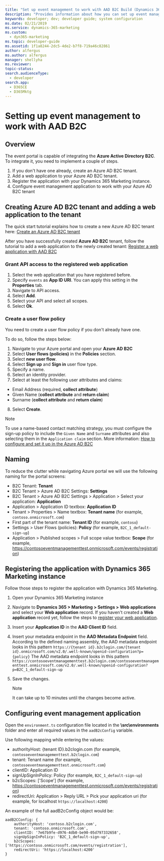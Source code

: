 ```yaml
---
title: "Set up event management to work with AAD B2C Build (Dynamics 365 Marketing Developer Guide) | Microsoft Docs"
description: "Provides information about how you can set up event management  web application to work with AAD B2C."
keywords: developer; dev; developer guide; system configuration
ms.date: 02/21/2019
ms.service: dynamics-365-marketing
ms.custom: 
  - dyn365-marketing
ms.topic: developer-guide
ms.assetid: 1f1a8244-2dc5-4de2-b7f8-719a46c82861
author: alfergus
ms.author: alfergus
manager: shellyha
ms.reviewer:
topic-status:
search.audienceType: 
  - developer
search.app: 
  - D365CE
  - D365Mktg
---
```


# Setting up event management to work with AAD B2C

## Overview

The event portal is capable of integrating the **Azure Active Directory B2C**. To integrate it, you need to implement a couple of steps. 

1. If you don't have one already, create an Azure AD B2C tenant.
1. Add a web application to your Azure AD B2C tenant.
1. Register the application with your Dynamics 365 Marketing instance.
1. Configure event management application to work with your Azure AD B2C tenant

## Creating Azure AD B2C tenant and adding a web application to the tenant

The quick start tutorial explains how to create a new Azure AD B2C tenant here: [Create an Azure AD B2C tenant](https://docs.microsoft.com/azure/active-directory-b2c/tutorial-create-tenant)

After you have successfully created **Azure AD B2C** tenant, follow the tutorial to add a web application to the newly created tenant:
[Register a web application with AAD B2C](https://docs.microsoft.com/azure/active-directory-b2c/tutorial-register-applications)

### Grant API access to the registered web application

1. Select the web application that you have registered before.
2. Specify `events` as **App ID URI**. You can apply this setting in the **Properties** tab.
3. Navigate to API access.
4. Select **Add**.
5. Select your API and select all scopes.
6. Select **Ok**.

### Create a user flow policy
You need to create a user flow policy if you don't already have one.

To do so, follow the steps below:

1. Navigate to your Azure portal and open your **Azure AD B2C**
2. Select **User flows (policies)** in the **Policies** section.
3. Select **new user flow**.
4. Select **Sign up** and **Sign in** user flow type.
5. Specify a name. 
6. Select an identity provider.
7. Select at least the following user attributes and claims:
  * Email Address (required, **collect attribute**)
  * Given Name (**collect attribute** and **return claim**)
  * Surname (**collect attribute** and **return claim**)
8. Select **Create**.

> [!NOTE]
> To use a name-based contact matching strategy, you must configure the sign-up policy to include the `Given Name` and `Surname` attributes and also selecting them in the `Application claim` section. More information: [How to configure and set it up in the Azure AD B2C](https://docs.microsoft.com/azure/active-directory-b2c/)

## Naming

To reduce the clutter while navigating Azure portal we will use the following naming for the portal screens:

* B2C Tenant: **Tenant**
* B2C Tenant > Azure AD B2C Settings: **Settings**
* B2C Tenant > Azure AD B2C Settings > Application > Select your application: **Application**
* Application > Application ID textbox: **Application ID**
* Tenant > Properties > Name textbox: **Tenant name** (for example, `contoso.onmicrosoft.com`)
* First part of the tenant name: **Tenant ID** (for example, `contoso`)
* Settings > User Flows (policies): **Policy** (for example, `B2C_1_default-sign-up`)
* Application > Published scopes > Full scope value textbox: **Scope** (for example, https://contosoeventmanagementtest.onmicrosoft.com/events/registration)

## Registering the application with Dynamics 365 Marketing instance

Follow those steps to register the application with Dynamics 365 Marketing.

1. Open your Dynamics 365 Marketing instance
1. Navigate to **Dynamics 365 > Marketing > Settings > Web applications** and select your **Web application** record. If you haven't created a **Web application** record yet, follow the steps to [register your web application](https://docs.microsoft.com/dynamics365/customer-engagement/marketing/developer/self-hosted#register-your-web-application).
1. Insert your **Application ID** in the **AAD Client ID** field.
1. Insert your metadata endpoint in the **AAD Metadata Endpoint** field.
  According to the defined naming assembly, the AAD metadata endpoint looks in this pattern `https://{tenant id}.b2clogin.com/{tenant id}.onmicrosoft.com/v2.0/.well-known/openid-configuration?p={policy}`
  The AAD metadata endpoint looks in this pattern `https://contosoeventmanagementtest.b2clogin.com/contosoeventmanagementtest.onmicrosoft.com/v2.0/.well-known/openid-configuration?p=B2C_1_default-sign-up`

1. Save the changes.


    > [!NOTE]
    > It can take up to 10 minutes until the changes become active.

## Configuring event management application

Open the `environment.ts` configuration file located in the **\src\environments** folder and enter all required values in the `aadB2cConfig` variable.

Use following mapping while entering the values:

* authorityHost: {tenant ID}.b2clogin.com (for example, `contosoeventmanagementtest.b2clogin.com`)
* tenant: Tenant name (for example, `contosoeventmanagementtest.onmicrosoft.com`)
* clientID: Application ID 
* signUpSignInPolicy: Policy (for example, `B2C_1_default-sign-up`)
* b2cScopes: ['Scope'] (for example, https://contosoeventmanagementtest.onmicrosoft.com/events/registration)
* redirectUri: Application > Reply URL > Pick your application uri (for example, for localhost `https://localhost:4200`)

An example of the full aadB2cConfig object would be:

```JS
aadB2CConfig: {
    authorityHost: 'contoso.b2clogin.com',
    tenant: 'contoso.onmicrosoft.com',
    clientID: '7e67b9fe-d976-4db0-be90-05d797332658',
    signUpSignInPolicy: 'B2C_1_default-sign-up',
    b2cScopes: ['https://contoso.onmicrosoft.com/events/registration'],
    redirectUri: 'https://localhost:4200'
}
```
